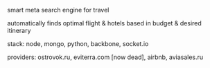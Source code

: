 smart meta search engine for travel

automatically finds optimal flight & hotels based in budget & desired itinerary

stack: node, mongo, python, backbone, socket.io

providers: ostrovok.ru, eviterra.com [now dead], airbnb, aviasales.ru
